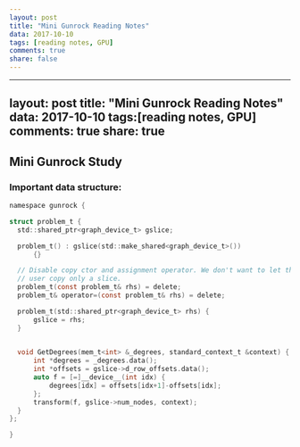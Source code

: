 ```yaml
---
layout: post
title: "Mini Gunrock Reading Notes"
data: 2017-10-10
tags: [reading notes, GPU]
comments: true
share: false
---
```

---
layout: post
title: "Mini Gunrock Reading Notes"
data: 2017-10-10
tags:[reading notes, GPU]
comments: true
share: true
---

## Mini Gunrock Study
### Important data structure:

```c
namespace gunrock {

struct problem_t {
  std::shared_ptr<graph_device_t> gslice;

  problem_t() : gslice(std::make_shared<graph_device_t>())
      {}

  // Disable copy ctor and assignment operator. We don't want to let the
  // user copy only a slice.
  problem_t(const problem_t& rhs) = delete;
  problem_t& operator=(const problem_t& rhs) = delete;

  problem_t(std::shared_ptr<graph_device_t> rhs) {
      gslice = rhs;
  }

              
  void GetDegrees(mem_t<int> &_degrees, standard_context_t &context) {
      int *degrees = _degrees.data();
      int *offsets = gslice->d_row_offsets.data();
      auto f = [=]__device__(int idx) {
          degrees[idx] = offsets[idx+1]-offsets[idx];
      };
      transform(f, gslice->num_nodes, context);
  }
};

}
```
